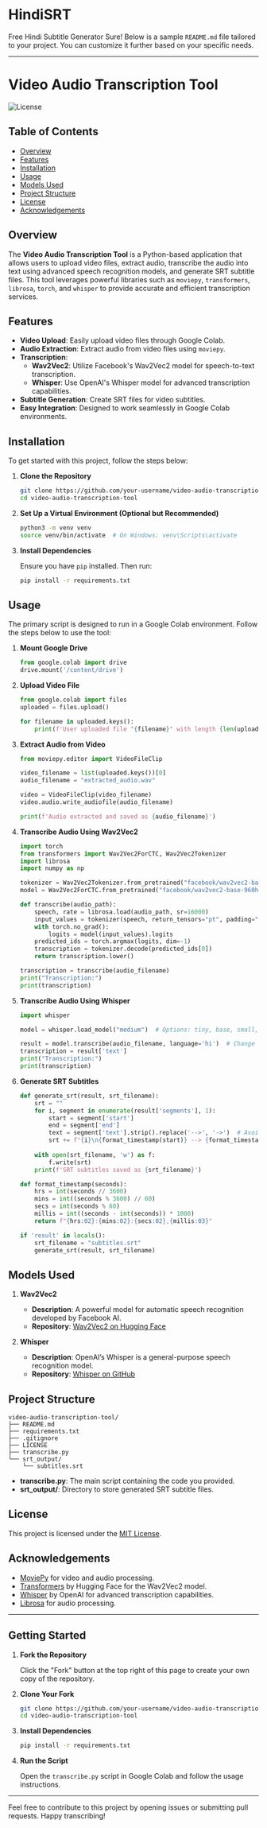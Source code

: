# HindiSRT
Free Hindi Subtitle Generator
Sure! Below is a sample `README.md` file tailored to your project. You can customize it further based on your specific needs.

---

# Video Audio Transcription Tool

![License](https://img.shields.io/badge/license-MIT-blue.svg)

## Table of Contents

- [Overview](#overview)
- [Features](#features)
- [Installation](#installation)
- [Usage](#usage)
- [Models Used](#models-used)
- [Project Structure](#project-structure)
- [License](#license)
- [Acknowledgements](#acknowledgements)

## Overview

The **Video Audio Transcription Tool** is a Python-based application that allows users to upload video files, extract audio, transcribe the audio into text using advanced speech recognition models, and generate SRT subtitle files. This tool leverages powerful libraries such as `moviepy`, `transformers`, `librosa`, `torch`, and `whisper` to provide accurate and efficient transcription services.

## Features

- **Video Upload**: Easily upload video files through Google Colab.
- **Audio Extraction**: Extract audio from video files using `moviepy`.
- **Transcription**:
  - **Wav2Vec2**: Utilize Facebook's Wav2Vec2 model for speech-to-text transcription.
  - **Whisper**: Use OpenAI's Whisper model for advanced transcription capabilities.
- **Subtitle Generation**: Create SRT files for video subtitles.
- **Easy Integration**: Designed to work seamlessly in Google Colab environments.

## Installation

To get started with this project, follow the steps below:

1. **Clone the Repository**

   ```bash
   git clone https://github.com/your-username/video-audio-transcription-tool.git
   cd video-audio-transcription-tool
   ```

2. **Set Up a Virtual Environment (Optional but Recommended)**

   ```bash
   python3 -m venv venv
   source venv/bin/activate  # On Windows: venv\Scripts\activate
   ```

3. **Install Dependencies**

   Ensure you have `pip` installed. Then run:

   ```bash
   pip install -r requirements.txt
   ```

## Usage

The primary script is designed to run in a Google Colab environment. Follow the steps below to use the tool:

1. **Mount Google Drive**

   ```python
   from google.colab import drive
   drive.mount('/content/drive')
   ```

2. **Upload Video File**

   ```python
   from google.colab import files
   uploaded = files.upload()
   
   for filename in uploaded.keys():
       print(f'User uploaded file "{filename}" with length {len(uploaded[filename])} bytes.')
   ```

3. **Extract Audio from Video**

   ```python
   from moviepy.editor import VideoFileClip
   
   video_filename = list(uploaded.keys())[0]
   audio_filename = "extracted_audio.wav"
   
   video = VideoFileClip(video_filename)
   video.audio.write_audiofile(audio_filename)
   
   print(f'Audio extracted and saved as {audio_filename}')
   ```

4. **Transcribe Audio Using Wav2Vec2**

   ```python
   import torch
   from transformers import Wav2Vec2ForCTC, Wav2Vec2Tokenizer
   import librosa
   import numpy as np
   
   tokenizer = Wav2Vec2Tokenizer.from_pretrained("facebook/wav2vec2-base-960h")
   model = Wav2Vec2ForCTC.from_pretrained("facebook/wav2vec2-base-960h")
   
   def transcribe(audio_path):
       speech, rate = librosa.load(audio_path, sr=16000)
       input_values = tokenizer(speech, return_tensors="pt", padding="longest").input_values
       with torch.no_grad():
           logits = model(input_values).logits
       predicted_ids = torch.argmax(logits, dim=-1)
       transcription = tokenizer.decode(predicted_ids[0])
       return transcription.lower()
   
   transcription = transcribe(audio_filename)
   print("Transcription:")
   print(transcription)
   ```

5. **Transcribe Audio Using Whisper**

   ```python
   import whisper
   
   model = whisper.load_model("medium")  # Options: tiny, base, small, medium, large
   
   result = model.transcribe(audio_filename, language='hi')  # Change language as needed
   transcription = result['text']
   print("Transcription:")
   print(transcription)
   ```

6. **Generate SRT Subtitles**

   ```python
   def generate_srt(result, srt_filename):
       srt = ""
       for i, segment in enumerate(result['segments'], 1):
           start = segment['start']
           end = segment['end']
           text = segment['text'].strip().replace('-->', '->')  # Avoid SRT conflict
           srt += f"{i}\n{format_timestamp(start)} --> {format_timestamp(end)}\n{text}\n\n"
       
       with open(srt_filename, 'w') as f:
           f.write(srt)
       print(f'SRT subtitles saved as {srt_filename}')
   
   def format_timestamp(seconds):
       hrs = int(seconds // 3600)
       mins = int((seconds % 3600) // 60)
       secs = int(seconds % 60)
       millis = int((seconds - int(seconds)) * 1000)
       return f"{hrs:02}:{mins:02}:{secs:02},{millis:03}"
   
   if 'result' in locals():
       srt_filename = "subtitles.srt"
       generate_srt(result, srt_filename)
   ```

## Models Used

1. **Wav2Vec2**
   - **Description**: A powerful model for automatic speech recognition developed by Facebook AI.
   - **Repository**: [Wav2Vec2 on Hugging Face](https://huggingface.co/facebook/wav2vec2-base-960h)
   
2. **Whisper**
   - **Description**: OpenAI’s Whisper is a general-purpose speech recognition model.
   - **Repository**: [Whisper on GitHub](https://github.com/openai/whisper)

## Project Structure

```
video-audio-transcription-tool/
├── README.md
├── requirements.txt
├── .gitignore
├── LICENSE
├── transcribe.py
└── srt_output/
    └── subtitles.srt
```

- **transcribe.py**: The main script containing the code you provided.
- **srt_output/**: Directory to store generated SRT subtitle files.

## License

This project is licensed under the [MIT License](LICENSE).

## Acknowledgements

- [MoviePy](https://zulko.github.io/moviepy/) for video and audio processing.
- [Transformers](https://huggingface.co/transformers/) by Hugging Face for the Wav2Vec2 model.
- [Whisper](https://github.com/openai/whisper) by OpenAI for advanced transcription capabilities.
- [Librosa](https://librosa.org/) for audio processing.

---

## Getting Started

1. **Fork the Repository**

   Click the "Fork" button at the top right of this page to create your own copy of the repository.

2. **Clone Your Fork**

   ```bash
   git clone https://github.com/your-username/video-audio-transcription-tool.git
   cd video-audio-transcription-tool
   ```

3. **Install Dependencies**

   ```bash
   pip install -r requirements.txt
   ```

4. **Run the Script**

   Open the `transcribe.py` script in Google Colab and follow the usage instructions.

---

Feel free to contribute to this project by opening issues or submitting pull requests. Happy transcribing!
